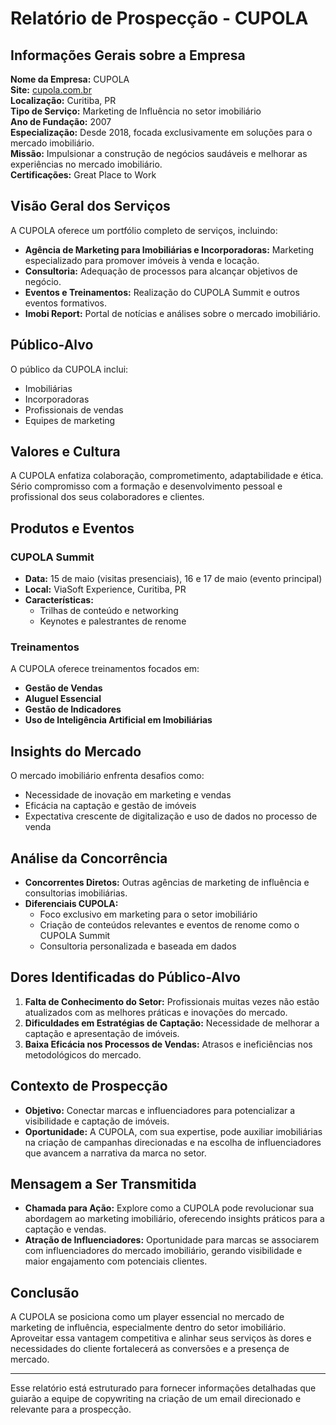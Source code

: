 # Relatório de Prospecção - CUPOLA

## Informações Gerais sobre a Empresa
**Nome da Empresa:** CUPOLA  
**Site:** [cupola.com.br](https://cupola.com.br)  
**Localização:** Curitiba, PR  
**Tipo de Serviço:** Marketing de Influência no setor imobiliário  
**Ano de Fundação:** 2007  
**Especialização:** Desde 2018, focada exclusivamente em soluções para o mercado imobiliário.  
**Missão:** Impulsionar a construção de negócios saudáveis e melhorar as experiências no mercado imobiliário.  
**Certificações:** Great Place to Work  

## Visão Geral dos Serviços
A CUPOLA oferece um portfólio completo de serviços, incluindo:
- **Agência de Marketing para Imobiliárias e Incorporadoras:** Marketing especializado para promover imóveis à venda e locação.
- **Consultoria:** Adequação de processos para alcançar objetivos de negócio.
- **Eventos e Treinamentos:** Realização do CUPOLA Summit e outros eventos formativos.
- **Imobi Report:** Portal de notícias e análises sobre o mercado imobiliário.

## Público-Alvo
O público da CUPOLA inclui:
- Imobiliárias
- Incorporadoras
- Profissionais de vendas
- Equipes de marketing

## Valores e Cultura
A CUPOLA enfatiza colaboração, comprometimento, adaptabilidade e ética. Sério compromisso com a formação e desenvolvimento pessoal e profissional dos seus colaboradores e clientes.

## Produtos e Eventos
### CUPOLA Summit
- **Data:** 15 de maio (visitas presenciais), 16 e 17 de maio (evento principal)
- **Local:** ViaSoft Experience, Curitiba, PR
- **Características:**
  - Trilhas de conteúdo e networking
  - Keynotes e palestrantes de renome

### Treinamentos
A CUPOLA oferece treinamentos focados em:
- **Gestão de Vendas**
- **Aluguel Essencial**
- **Gestão de Indicadores**
- **Uso de Inteligência Artificial em Imobiliárias**

## Insights do Mercado
O mercado imobiliário enfrenta desafios como:
- Necessidade de inovação em marketing e vendas
- Eficácia na captação e gestão de imóveis
- Expectativa crescente de digitalização e uso de dados no processo de venda

## Análise da Concorrência
- **Concorrentes Diretos:** Outras agências de marketing de influência e consultorias imobiliárias.
- **Diferenciais CUPOLA:**
  - Foco exclusivo em marketing para o setor imobiliário
  - Criação de conteúdos relevantes e eventos de renome como o CUPOLA Summit
  - Consultoria personalizada e baseada em dados

## Dores Identificadas do Público-Alvo
1. **Falta de Conhecimento do Setor:** Profissionais muitas vezes não estão atualizados com as melhores práticas e inovações do mercado.
2. **Dificuldades em Estratégias de Captação:** Necessidade de melhorar a captação e apresentação de imóveis.
3. **Baixa Eficácia nos Processos de Vendas:** Atrasos e ineficiências nos metodológicos do mercado.

## Contexto de Prospecção
- **Objetivo:** Conectar marcas e influenciadores para potencializar a visibilidade e captação de imóveis.
- **Oportunidade:** A CUPOLA, com sua expertise, pode auxiliar imobiliárias na criação de campanhas direcionadas e na escolha de influenciadores que avancem a narrativa da marca no setor.

## Mensagem a Ser Transmitida
- **Chamada para Ação:** Explore como a CUPOLA pode revolucionar sua abordagem ao marketing imobiliário, oferecendo insights práticos para a captação e vendas. 
- **Atração de Influenciadores:** Oportunidade para marcas se associarem com influenciadores do mercado imobiliário, gerando visibilidade e maior engajamento com potenciais clientes.

## Conclusão
A CUPOLA se posiciona como um player essencial no mercado de marketing de influência, especialmente dentro do setor imobiliário. Aproveitar essa vantagem competitiva e alinhar seus serviços às dores e necessidades do cliente fortalecerá as conversões e a presença de mercado.

--- 

Esse relatório está estruturado para fornecer informações detalhadas que guiarão a equipe de copywriting na criação de um email direcionado e relevante para a prospecção.
